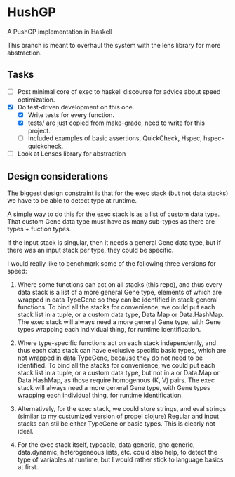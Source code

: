 # HushGP
A PushGP implementation in Haskell

This branch is meant to overhaul the system with the lens
library for more abstraction.

## Tasks
* [ ] Post minimal core of exec to haskell discourse for advice about speed optimization.
* [x] Do test-driven development on this one.
    * [x] Write tests for every function.
    * [x] tests/ are just copied from make-grade, need to write for this project.
    * [ ] Included examples of basic assertions, QuickCheck, Hspec, hspec-quickcheck.
* [ ] Look at Lenses library for abstraction

## Design considerations
The biggest design constraint is that for the exec stack (but not data stacks)
we have to be able to detect type at runtime.

A simple way to do this for the exec stack is as a list of custom data type.
That custom Gene data type must have as many sub-types as there are types + fuction types.

If the input stack is singular, then it needs a general Gene data type,
but if there was an input stack per type, they could be specific.

I would really like to benchmark some of the following three versions for speed: 

1) Where some functions can act on all stacks (this repo),
and thus every data stack is a list of a more general Gene type,
elements of which are wrapped in data TypeGene so they can be identified in stack-general functions.
To bind all the stacks for convenience,
we could put each stack list in a tuple, or a custom data type, Data.Map or Data.HashMap.
The exec stack will always need a more general Gene type,
with Gene types wrapping each individual thing, for runtime identification.

2) Where type-specific functions act on each stack independently, 
and thus each data stack can have exclusive specific basic types,
which are not wrapped in data TypeGene, because they do not need to be identified.
To bind all the stacks for convenience,
we could put each stack list in a tuple, or a custom data type,
but not in a or Data.Map or Data.HashMap, as those require homogenous (K, V) pairs.
The exec stack will always need a more general Gene type,
with Gene types wrapping each individual thing, for runtime identification.

3) Alternatively, for the exec stack, we could store strings, 
and eval strings (similar to my custumized version of propel clojure)
Regular and input stacks can stil be either TypeGene or basic types.
This is clearly not ideal.

4) For the exec stack itself,
typeable, data generic, ghc.generic, data.dynamic, heterogeneous lists, etc. could also help,
to detect the type of variables at runtime, but I would rather stick to language basics at first.
